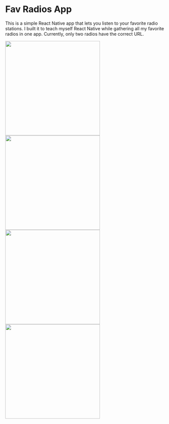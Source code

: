 # Fav Radios App

This is a simple React Native app that lets you listen to your favorite radio stations. I built it to teach myself React Native while gathering all my favorite radios in one app. Currently, only two radios have the correct URL.

<img src="https://res.cloudinary.com/dnot31hiv/image/upload/v1740355654/dsnvd65i68u4s25in8ff.png" width="300" height="auto">
<img src="https://res.cloudinary.com/dnot31hiv/image/upload/v1740355654/txjwxh7vhhb9c36jvcn7.png" width="300" height="auto">
<img src="https://res.cloudinary.com/dnot31hiv/image/upload/v1740355654/q8srueuy4obdhdz2pnya.png" width="300" height="auto">
<img src="https://res.cloudinary.com/dnot31hiv/image/upload/v1740355655/oxwdwmltpg5wuk3gnc9s.png" width="300" height="auto">
